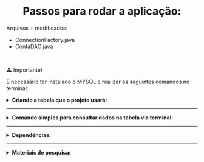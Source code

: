 <h1 align='center'>Passos para rodar a aplicação:</h1>

Arquivos + modificados:

* ConnectionFactory.java
* ContaDAO.java

<br>

<p>⚠️ Importante!</p>

É necessário ter instalado o MYSQL e realizar os seguintes comandos no terminal:

<details>
  <summary> <b>Criando a tabela que o projeto usará: </b> </summary>
  <br>

* mysql -u root -p (pedirá uma senha, é a mesma que você utilizou quando criou o login do MySql)

* create database byte_bank;

* use byte_bank;

------------------------------------------------------------------------------------------

Após isso, copie o código de criação da tabela e cole no terminal:

* CREATE TABLE `conta` (
  `numero` int NOT NULL,
  `saldo` decimal(10,0) DEFAULT NULL,
  `cliente_nome` varchar(50) DEFAULT NULL,
  `cliente_cpf` varchar(11) DEFAULT NULL,
  `cliente_email` varchar(50) DEFAULT NULL,
  PRIMARY KEY (`numero`)
  ) ENGINE=InnoDB DEFAULT CHARSET=utf8mb4 COLLATE=utf8mb4_0900_ai_ci;

------------------------------------------------------------------------------------------

Se tudo ocorrer bem, faça o seguinte:

Cole o seguinte comando no terminal, para adicionar mais uma coluna na tabela:

* alter table conta add column esta_ativa boolean default true;

Após isso, a aplicação já estará configurada para uso! ⭐

</details>

--------------------------------------------------------------------------------------------

<details>
  <summary> <b>Comando simples para consultar dados na tabela via terminal: </b> </summary>
  <br>
  
SELECT * FROM conta; (retorna todos os dados da conta)

SELECT * FROM conta WHERE numero = 0000; (retorna todos os dados da conta em que o número da conta é igual a 0000 - você pode usar o where para verificar qualquer ítem dispinível na tabela!)

DELETE FROM conta WHERE numero = 0000; (deleta todos os dados da tabela, onde o número da conta seja igual a 0000 - cuidado ao usar o DELETE para não acabar apagando dados por engano!)

UPDATE conta SET saldo = 100 WHERE numero = 0000; (faz uma atualização na tabela, setando um novo valor para a coluna saldo, na conta que tem o número 0000 - use a criatividade para modificar os valores e parâmetros da requisição!)

</details>


--------------------------------------------------------------------------------------------
<details>
  <summary> <b>Dependências: </b> </summary>
  <br>
  
  * HikariCP (para controlar o pool de conexões simultâneas)
  * https://mvnrepository.com/artifact/com.zaxxer/HikariCP
</details>

--------------------------------------------------------------------------------------------
<details>
  <summary> <b>Materiais de pesquisa: </b> </summary>
  <br>
  
  * https://www.alura.com.br/artigos/join-em-sql
  * https://sae.unb.br/cae/conteudo/unbfga/sbd/new_mysql_delete.html
  * ...
</details>


  
